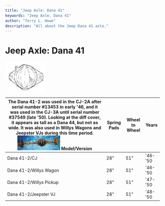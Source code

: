 ```yaml
---
title: "Jeep Axle: Dana 41"
keywords: "Jeep Axle, Dana 41"
author: "Terry L. Howe"
description: "All about the Jeep Dana 41 axle."
---
```

# Jeep Axle: Dana 41

[![Dana 41 diff cover](/images/axle/bwd41_.jpg)](/images/axle/bwd41.jpg)   

The Dana 41-2 was used in the CJ-2A after serial number #13453 in early '46, and it was used in the CJ-3A until serial number #37549 (late '50). Looking at the diff cover, it appears as tall as a Dana 44, but not as wide. It was also used in Willys Wagons and Jeepster VJs during this time period. [![Dana 41 '46-'50 CJ](/images/axle/d41_.jpg)](/images/axle/d41.jpg)  Model/Version | Spring Pads | Wheel to Wheel | Years  
---|---|---|---  
Dana 41-2/CJ | 28" | 51" | '46-'50  
Dana 41-2/Willys Wagon | 28" | 51" | '46-'50  
Dana 41-2/Willys Pickup | 28" | 51" | '47-'50  
Dana 41-2/Jeepster VJ | 28" | 51" | '48-'50